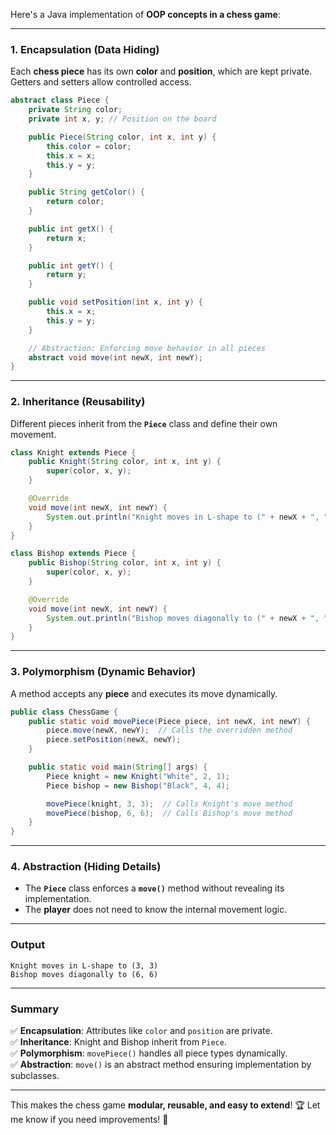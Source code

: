 Here's a Java implementation of **OOP concepts in a chess game**:

---

### **1. Encapsulation** (Data Hiding)

Each **chess piece** has its own **color** and **position**, which are kept private. Getters and setters allow controlled access.

```java
abstract class Piece {
    private String color;
    private int x, y; // Position on the board

    public Piece(String color, int x, int y) {
        this.color = color;
        this.x = x;
        this.y = y;
    }

    public String getColor() {
        return color;
    }

    public int getX() {
        return x;
    }

    public int getY() {
        return y;
    }

    public void setPosition(int x, int y) {
        this.x = x;
        this.y = y;
    }

    // Abstraction: Enforcing move behavior in all pieces
    abstract void move(int newX, int newY);
}
```

---

### **2. Inheritance** (Reusability)

Different pieces inherit from the **`Piece`** class and define their own movement.

```java
class Knight extends Piece {
    public Knight(String color, int x, int y) {
        super(color, x, y);
    }

    @Override
    void move(int newX, int newY) {
        System.out.println("Knight moves in L-shape to (" + newX + ", " + newY + ")");
    }
}

class Bishop extends Piece {
    public Bishop(String color, int x, int y) {
        super(color, x, y);
    }

    @Override
    void move(int newX, int newY) {
        System.out.println("Bishop moves diagonally to (" + newX + ", " + newY + ")");
    }
}
```

---

### **3. Polymorphism** (Dynamic Behavior)

A method accepts any **piece** and executes its move dynamically.

```java
public class ChessGame {
    public static void movePiece(Piece piece, int newX, int newY) {
        piece.move(newX, newY);  // Calls the overridden method
        piece.setPosition(newX, newY);
    }

    public static void main(String[] args) {
        Piece knight = new Knight("White", 2, 1);
        Piece bishop = new Bishop("Black", 4, 4);

        movePiece(knight, 3, 3);  // Calls Knight's move method
        movePiece(bishop, 6, 6);  // Calls Bishop's move method
    }
}
```

---

### **4. Abstraction** (Hiding Details)

- The **`Piece`** class enforces a **`move()`** method without revealing its implementation.
- The **player** does not need to know the internal movement logic.

---

### **Output**

```
Knight moves in L-shape to (3, 3)
Bishop moves diagonally to (6, 6)
```

---

### **Summary**

✅ **Encapsulation**: Attributes like `color` and `position` are private.  
✅ **Inheritance**: Knight and Bishop inherit from `Piece`.  
✅ **Polymorphism**: `movePiece()` handles all piece types dynamically.  
✅ **Abstraction**: `move()` is an abstract method ensuring implementation by subclasses.

---

This makes the chess game **modular, reusable, and easy to extend**! 🏆 Let me know if you need improvements! 🚀